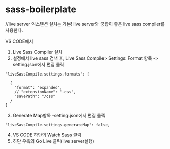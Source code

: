 # sass-boilerplate

//live server 익스텐션 설치는 기본! live server와 궁합이 좋은 live sass compiler를 사용한다.

VS CODE에서
1. Live Sass Compiler 설치
2. 설정에서 live sass 검색 후, Live Sass Compile> Settings: Format 항목 -> setting.json에서 편집 클릭
```
"liveSassCompile.settings.formats": [

  {
    "format": "expanded",
    // "extensionName": ".css",
    "savePath": "/css"
  }
]
```
3. Generate Map항목 -setting.json에서 편집 클릭
```
"liveSassCompile.settings.generateMap": false,
````
4. VS CODE 하단의 Watch Sass 클릭
5. 하단 우측의 Go Live 클릭(live server실행)
